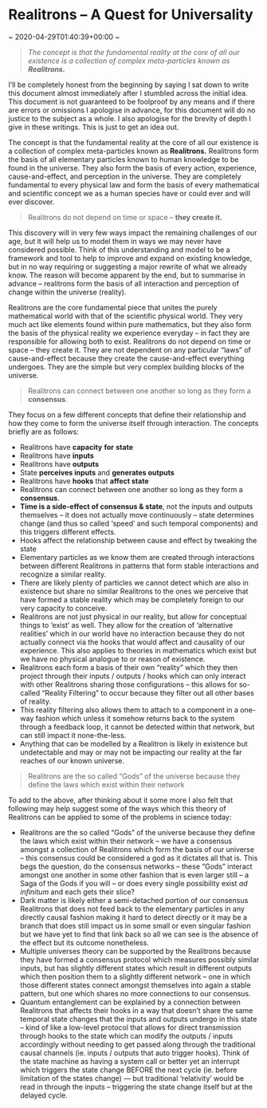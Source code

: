# Realitrons &#8211; A Quest for Universality
~ 2020-04-29T01:40:39+00:00 ~

> *The concept is that the fundamental reality at the core of all our existence is a collection of complex meta-particles known as* ***Realitrons.***

I’ll be completely honest from the beginning by saying I sat down to write this document almost immediately after I stumbled across the initial idea. This document is not guaranteed to be foolproof by any means and if there are errors or omissions I apologise in advance, for this document will do no justice to the subject as a whole. I also apologise for the brevity of depth I give in these writings. This is just to get an idea out.

The concept is that the fundamental reality at the core of all our existence is a collection of complex meta-particles known as **Realitrons.** Realitrons form the basis of all elementary particles known to human knowledge to be found in the universe. They also form the basis of every action, experience, cause-and-effect, and perception in the universe. They are completely fundamental to every physical law and form the basis of every mathematical and scientific concept we as a human species have or could ever and will ever discover.

> Realitrons do not depend on time or space – **they create it.**

This discovery will in very few ways impact the remaining challenges of our age, but it will help us to model them in ways we may never have considered possible. Think of this understanding and model to be a framework and tool to help to improve and expand on existing knowledge, but in no way requiring or suggesting a major rewrite of what we already know. The reason will become apparent by the end, but to summarise in advance – realitrons form the basis of all interaction and perception of change within the universe (reality).

Realitrons are the core fundamental piece that unites the purely mathematical world with that of the scientific physical world. They very much act like elements found within pure mathematics, but they also form the basis of the physical reality we experience everyday – in fact they are responsible for allowing both to exist. Realitrons do not depend on time or space – they create it. They are not dependent on any particular “laws” of cause-and-effect because they create the cause-and-effect everything undergoes. They are the simple but very complex building blocks of the universe.

> Realitrons can connect between one another so long as they form a **consensus**.

They focus on a few different concepts that define their relationship and how they come to form the universe itself through interaction. The concepts briefly are as follows:

- Realitrons have **capacity** **for** **state**
- Realitrons have **inputs**
- Realitrons have **outputs**
- State **perceives inputs** and **generates outputs**
- Realitrons have **hooks** that **affect state**
- Realitrons can connect between one another so long as they form a **consensus**.
- **Time is a side-effect of consensus &amp; state**, not the inputs and outputs themselves – it does not actually move continuously – state determines change (and thus so called ‘speed’ and such temporal components) and this triggers different effects.
- Hooks affect the relationship between cause and effect by tweaking the state
- Elementary particles as we know them are created through interactions between different Realitrons in patterns that form stable interactions and recognize a similar reality.
- There are likely plenty of particles we cannot detect which are also in existence but share no similar Realitrons to the ones we perceive that have formed a stable reality which may be completely foreign to our very capacity to conceive.
- Realitrons are not just physical in our reality, but allow for conceptual things to ‘exist’ as well. They allow for the creation of ‘alternative realities’ which in our world have no interaction because they do not actually connect via the hooks that would affect and causality of our experience. This also applies to theories in mathematics which exist but we have no physical analogue to or reason of existence.
- Realitrons each form a basis of their own “reality” which they then project through their inputs / outputs / hooks which can only interact with other Realitrons sharing those configurations – this allows for so-called “Reality Filtering” to occur because they filter out all other bases of reality.
- This reality filtering also allows them to attach to a component in a one-way fashion which unless it somehow returns back to the system through a feedback loop, it cannot be detected within that network, but can still impact it none-the-less.
- Anything that can be modelled by a Realitron is likely in existence but undetectable and may or may not be impacting our reality at the far reaches of our known universe.

> Realitrons are the so called “Gods” of the universe because they define the laws which exist within their network

To add to the above, after thinking about it some more I also felt that following may help suggest some of the ways which this theory of Realitrons can be applied to some of the problems in science today:

- Realitrons are the so called “Gods” of the universe because they define the laws which exist within their network – we have a consensus amongst a collection of Realitrons which form the basis of our universe – this consensus could be considered a god as it dictates all that is. This begs the question, do the consensus networks – these “Gods” interact amongst one another in some other fashion that is even larger still – a Saga of the Gods if you will – or does every single possibility exist *ad infinitum* and each gets their slice?
- Dark matter is likely either a semi-detached portion of our consensus Realitrons that does not feed back to the elementary particles in any directly causal fashion making it hard to detect directly or it may be a branch that does still impact us in some small or even singular fashion but we have yet to find that link back so all we can see is the absence of the effect but its outcome nonetheless.
- Multiple universes theory can be supported by the Realitrons because they have formed a consensus protocol which measures possibly similar inputs, but has slightly different states which result in different outputs which then position them to a slightly different network – one in which those different states connect amongst themselves into again a stable pattern, but one which shares no more connections to our consensus.
- Quantum entanglement can be explained by a connection between Realitrons that affects their hooks in a way that doesn’t share the same temporal state changes that the inputs and outputs undergo in this state – kind of like a low-level protocol that allows for direct transmission through hooks to the state which can modify the outputs / inputs accordingly without needing to get passed along through the traditional causal channels (ie. inputs / outputs that auto trigger hooks). Think of the state machine as having a system call or better yet an interrupt which triggers the state change BEFORE the next cycle (ie. before limitation of the states change) — but traditional ‘relativity’ would be read in through the inputs – triggering the state change itself but at the delayed cycle.